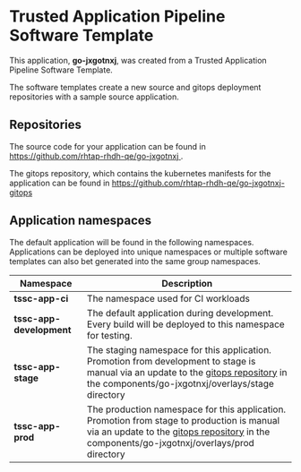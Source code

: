 # Trusted Application Pipeline Software Template

This application, **go-jxgotnxj**, was created from a Trusted Application Pipeline Software Template.

The software templates create a new source and gitops deployment repositories with a sample source application. 

## Repositories

The source code for your application can be found in [https://github.com/rhtap-rhdh-qe/go-jxgotnxj ](https://github.com/rhtap-rhdh-qe/go-jxgotnxj ).
 
The gitops repository, which contains the kubernetes manifests for the application can be found in 
[https://github.com/rhtap-rhdh-qe/go-jxgotnxj-gitops ](https://github.com/rhtap-rhdh-qe/go-jxgotnxj-gitops ) 

## Application namespaces 

The default application will be found in the following namespaces. Applications can be deployed into unique namespaces or multiple software templates can also bet generated into the same group namespaces.  

|  Namespace   |  Description   |  
| -------- | -------- |
| **tssc-app-ci** | The namespace used for CI workloads |
| **tssc-app-development** | The default application during development. Every build will be deployed to this namespace for testing. |
| **tssc-app-stage** | The staging namespace for this application. Promotion from development to stage is manual via an update to the [gitops repository](https://github.com/rhtap-rhdh-qe/go-jxgotnxj-gitops ) in the components/go-jxgotnxj/overlays/stage directory |
| **tssc-app-prod** | The production namespace for this application. Promotion from stage to production is manual via an update to the [gitops repository](https://github.com/rhtap-rhdh-qe/go-jxgotnxj-gitops ) in the components/go-jxgotnxj/overlays/prod directory |